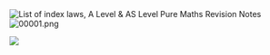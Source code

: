 <img src="https://v1.nitrocdn.com/kDXDIJNDOaszRbpagqNqUtquAQQkiLpO/assets/static/optimized/rev-86a1fec/wp-content/uploads/2020/06/2.1.1-List-of-index-laws.png" alt="List of index laws, A Level &amp; AS Level Pure Maths Revision Notes"/>

<img src="blob:chrome-untrusted://media-app/8b85f054-78a2-47a1-82d6-5c83aeacf232" alt="00001.png"/>

![](Pasted%20image%2020211127120706.png)
